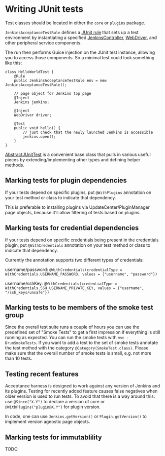 # Writing JUnit tests

Test classes should be located in either the `core` or `plugins` package.

`JenkinsAcceptanceTestRule` defines a [JUnit rule](https://github.com/junit-team/junit/wiki/Rules) that sets
up a test environment by instantiating a specified [JenkinsController](CONTROLLER.md), [WebDriver](BROWSER.md),
and other peripheral service components.

The run then performs Guice injection on the JUnit test instance, allowing you to access those components.
So a minimal test could look something like this:

    class HelloWorldTest {
        @Rule
        public JenkinsAcceptanceTestRule env = new JenkinsAcceptanceTestRule();

        // page object for Jenkins top page
        @Inject
        Jenkins jenkins;

        @Inject
        WebDriver driver;

        @Test
        public void hello() {
            // just check that the newly launched Jenkins is accessible
            jenkins.open();
        }
    }

[AbstractJUnitTest](../src/main/java/org/jenkinsci/test/acceptance/junit/AbstractJUnitTest.java) is a convenient
base class that pulls in various useful pieces by extending/implementing other types and defining helper methods.

## Marking tests for plugin dependencies
If your tests depend on specific plugins, put `@WithPlugins` annotation on your test method or class
to indicate that dependency.

This is preferable to installing plugins via UpdateCenter/PluginManager page objects, because it'll
allow filtering of tests based on plugins.

## Marking tests for credential dependencies
If your tests depend on specific credentials being present in the credentials plugin, put `@WithCredentials` annotation on your test method or class
to indicate that dependency.

Currently the annotation supports two different types of credentials:

username/password:
`@WithCredentials(credentialType = WithCredentials.USERNAME_PASSWORD, values = {"username", "password"})`

username/sshKey:
`@WithCredentials(credentialType = WithCredentials.SSH_USERNAME_PRIVATE_KEY, values = {"username", "/ssh_keys/unsafe"})`



## Marking tests to be members of the smoke test group

Since the overall test suite runs a couple of hours you can use the predefined
set of "Smoke Tests" to get a first impression if everything is still running as expected.
You can run the smoke tests with `mvn -DrunSmokeTests`. If you want to add a test to the set of smoke tests
annotate the test method with the category `@Category(SmokeTest.class)`. Please make sure that the overall number
of smoke tests is small, e.g. not more than 10 tests.

## Testing recent features

Acceptance harness is designed to work against any version of Jenkins and its plugins.
Testing for recently added feature causes false negatives when older version is used
to run tests. To avoid that there is a way around this: use `@Since("X.Y")` to
declare a version of core or `@WithPlugins("plugin@X.Y")` for plugin version.

In code, one can use `Jenkins.getVersion()` or `Plugin.getVersion()` to implement
version agnostic page objects.

## Marking tests for immutablility
TODO
